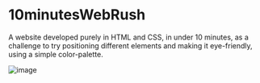 # 10minutesWebRush
A website developed purely in HTML and CSS, in under 10 minutes, as a challenge to try positioning different elements and making it eye-friendly, using a simple color-palette.


![image](https://user-images.githubusercontent.com/26651389/102782354-fb3a4000-4377-11eb-9ce4-d16baba64740.png)
